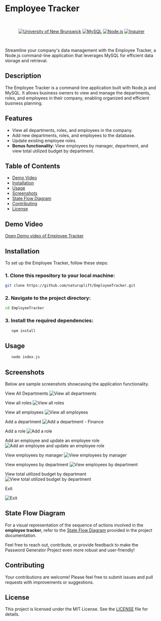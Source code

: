 # Employee Tracker

<br/>
<p align="center">
    <a href="https://unb.ca/cel/bootcamps/coding.html">
        <img alt="University of New Brunswick" src="https://img.shields.io/static/v1.svg?label=bootcamp&message=UNB&color=red" /></a>
        <a href="" >
        <img alt="MySQL" src="https://img.shields.io/static/v1.svg?label=MySQL&message=Database&color=orange" /></a>
    <a href="" >
        <img alt="Node.js" src="https://img.shields.io/static/v1.svg?label=Node.js&message=Runtime&color=green" /></a>
    <a href="" >
        <img alt="Inquirer" src="https://img.shields.io/static/v1.svg?label=Inquirer.js&message=CLI&color=blue" /></a>
</p>
<br/>

Streamline your company's data management with the Employee Tracker, a Node.js command-line application that leverages MySQL for efficient data storage and retrieval.

## Description

The Employee Tracker is a command-line application built with Node.js and MySQL. It allows business owners to view and manage the departments, roles, and employees in their company, enabling organized and efficient business planning.

## Features

- View all departments, roles, and employees in the company.
- Add new departments, roles, and employees to the database.
- Update existing employee roles.
- **Bonus functionality**: View employees by manager, department, and view total utilized budget by department.

## Table of Contents

- [Demo Video](#demo-video)
- [Installation](#installation)
- [Usage](#usage)
- [Screenshots](#screenshots)
- [State Flow Diagram](#state-flow-diagram)
- [Contributing](#contributing)
- [License](#license)

## Demo Video
[Open Demo video of Employee Tracker][employee-tracker]

## Installation

To set up the Employee Tracker, follow these steps:

### 1. Clone this repository to your local machine:

```bash
git clone https://github.com/naturuplift/EmployeeTracker.git
```

### 2. Navigate to the project directory:
```bash
cd EmployeeTracker
```

### 3. Install the required dependencies:
```bash
   npm install
```

## Usage
```bash
   node index.js
```
## Screenshots
Below are sample screenshots showcasing the application functionality.

View All Departments
![View all departments](https://github.com/naturuplift/EmployeeTracker/assets/23546356/866f1c7e-a718-48e0-aa6e-7ef7a0371f42)

View all roles
![View all roles](https://github.com/naturuplift/EmployeeTracker/assets/23546356/22d6d77f-eac3-4513-a525-5fad6e037bd6)

View all employees
![View all employees](https://github.com/naturuplift/EmployeeTracker/assets/23546356/40376e8b-cd5f-445f-960c-c74fa80db2fe)

Add a department
![Add a department - Finance](https://github.com/naturuplift/EmployeeTracker/assets/23546356/3d998473-548c-41c6-acdd-69f41a9a332e)

Add a role
![Add a role](https://github.com/naturuplift/EmployeeTracker/assets/23546356/629b2451-c317-4bd7-aebc-2e3b56fe1353)

Add an employee and update an employee role
![Add an employee and update an employee role](https://github.com/naturuplift/EmployeeTracker/assets/23546356/caba9447-34e6-4193-ae81-8f50ffa2f578)

View employees by manager
![View employees by manager](https://github.com/naturuplift/EmployeeTracker/assets/23546356/302eb42b-b267-4143-8809-a674bb474ef8)

View employees by department
![View employees by department](https://github.com/naturuplift/EmployeeTracker/assets/23546356/2f60b76a-7395-4ce0-8a4c-b15d3c47ab98)

View total utilized budget by department
![View total utilized budget by department](https://github.com/naturuplift/EmployeeTracker/assets/23546356/58a7c611-5c13-40f5-b696-f667f1066fc8)

Exit

![Exit](https://github.com/naturuplift/EmployeeTracker/assets/23546356/bf00aecc-e5fe-466f-ac26-10a5bed8dfe0)

## State Flow Diagram
For a visual representation of the sequence of actions involved in the **employee tracker**, refer to the [State Flow Diagram][state-flow] provided in the project documentation.

Feel free to reach out, contribute, or provide feedback to make the Password Generator Project even more robust and user-friendly!

## Contributing

Your contributions are welcome! Please feel free to submit issues and pull requests with improvements or suggestions.

## License

This project is licensed under the MIT License. See the [LICENSE][MIT] file for details.

[employee-tracker]: <https://drive.google.com/file/d/1sUGqjejlIFwNWmY30KaKKaGPxe695GCR/view>
[state-flow]: <https://github.com/naturuplift/EmployeeTracker/blob/main/assets/Employee%20Tracking%20State%20Diagram%20v1.png>
[MIT]: <https://github.com/naturuplift/EmployeeTracker/blob/main/LICENSE>
